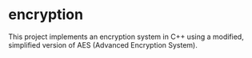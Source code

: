 # encryption
This project implements an encryption system in C++ using a modified, simplified version of AES (Advanced Encryption System).
